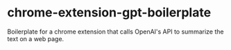 # chrome-extension-gpt-boilerplate
Boilerplate for a chrome extension that calls OpenAI's API to summarize the text on a web page.
